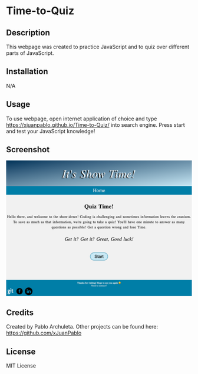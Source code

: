 # Time-to-Quiz

## Description

This webpage was created to practice JavaScript and to quiz over different parts of JavaScript.

## Installation
N/A

## Usage

To use webpage, open internet application of choice and type https://xjuanpablo.github.io/Time-to-Quiz/ into search engine. Press start and test your JavaScript knowledge!

## Screenshot

![Alt text](./assets/photos/screencapture-127-0-0-1-5500-index-html-2023-07-08-19_31_43.png)

## Credits

Created by Pablo Archuleta. Other projects can be found here: https://github.com/xJuanPablo

## License 

MIT License